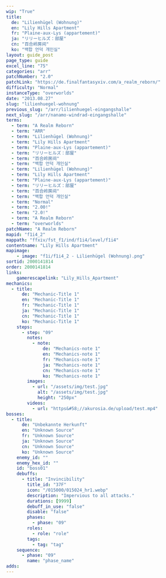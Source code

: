 ```yaml
---
wip: "True"
title:
  de: "Lilienhügel (Wohnung)"
  en: "Lily Hills Apartment"
  fr: "Plaine-aux-Lys (appartement)"
  ja: "リリーヒルズ：部屋"
  cn: "百合岭房间"
  ko: "백합 언덕 개인실"
layout: guide_post
page_type: guide
excel_line: "75"
categories: "arr"
patchNumber: "2.0"
patchLink: "https://de.finalfantasyxiv.com/a_realm_reborn/"
difficulty: "Normal"
instanceType: "overworlds"
date: "2013.08.27"
slug: "lilienhuegel-wohnung"
previous_slug: "/arr/lilienhuegel-eingangshalle"
next_slug: "/arr/nanamo-windrad-eingangshalle"
terms:
  - term: "A Realm Reborn"
  - term: "ARR"
  - term: "Lilienhügel (Wohnung)"
  - term: "Lily Hills Apartment"
  - term: "Plaine-aux-Lys (appartement)"
  - term: "リリーヒルズ：部屋"
  - term: "百合岭房间"
  - term: "백합 언덕 개인실"
  - term: "Lilienhügel (Wohnung)"
  - term: "Lily Hills Apartment"
  - term: "Plaine-aux-Lys (appartement)"
  - term: "リリーヒルズ：部屋"
  - term: "百合岭房间"
  - term: "백합 언덕 개인실"
  - term: "Normal"
  - term: "2.00!"
  - term: "2.0!"
  - term: "A Realm Reborn"
  - term: "overworlds"
patchName: "A Realm Reborn"
mapid: "f1i4_2"
mappath: "ffxiv/fst_f1/ind/f1i4/level/f1i4"
contentname: "Lily Hills Apartment"
mapimage:
    - image: "f1i/f1i4_2 - Lilienhügel (Wohnung).png"
sortid: 2000141814
order: 2000141814
links:
    gamerescapelink: "Lily_Hills_Apartment"
mechanics:
  - title:
      de: "Mechanic-Title 1"
      en: "Mechanic-Title 1"
      fr: "Mechanic-Title 1"
      ja: "Mechanic-Title 1"
      cn: "Mechanic-Title 1"
      ko: "Mechanic-Title 1"
    steps:
      - step: "09"
        notes:
          - note:
              de: "Mechanics-note 1"
              en: "Mechanics-note 1"
              fr: "Mechanics-note 1"
              ja: "Mechanics-note 1"
              cn: "Mechanics-note 1"
              ko: "Mechanics-note 1"
        images:
          - url: "/assets/img/test.jpg"
            alt: "/assets/img/test.jpg"
            height: "250px"
        videos:
          - url: "https&#58;//akurosia.de/upload/test.mp4"
bosses:
  - title:
      de: "Unbekannte Herkunft"
      en: "Unknown Source"
      fr: "Unknown Source"
      ja: "Unknown Source"
      cn: "Unknown Source"
      ko: "Unknown Source"
    enemy_id: ""
    enemy_hex_id: ""
    id: "boss01"
    debuffs:
      - title: "Invincibility"
        title_id: "37F"
        icon: "/015000/015024_hr1.webp"
        description: "Impervious to all attacks."
        durations: [9999]
        debuff_in_use: "false"
        disable: "false"
        phases:
          - phase: "09"
        roles:
          - role: "role"
        tags:
          - tag: "tag"
    sequence:
      - phase: "09"
        name: "phase_name"
adds:
---
```

